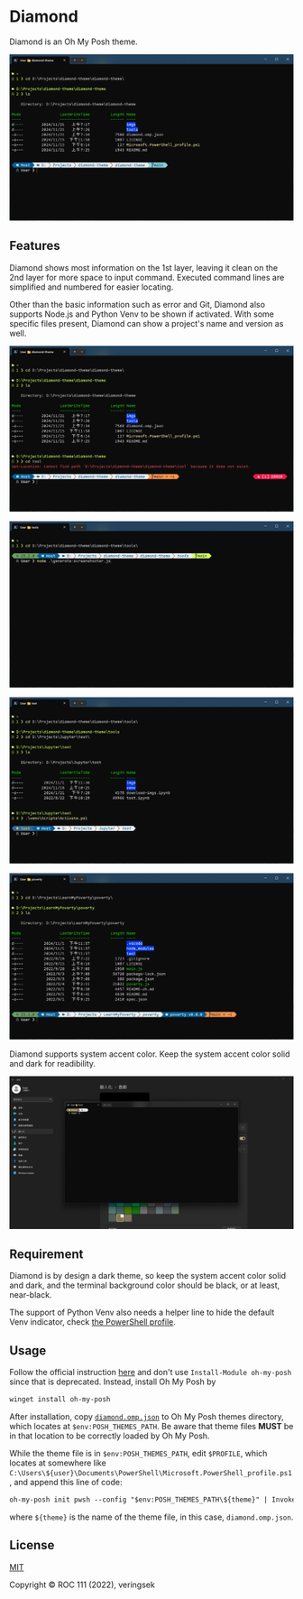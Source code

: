 # Diamond

Diamond is an Oh My Posh theme.

![main](./imgs/main.png)

## Features

Diamond shows most information on the 1st layer, leaving it clean on the 2nd layer for more space to input command. Executed command lines are simplified and numbered for easier locating.

Other than the basic information such as error and Git, Diamond also supports Node.js and Python Venv to be shown if activated. With some specific files present, Diamond can show a project's name and version as well.

![error](./imgs/error.png)

![node](./imgs/node.png)

![python](./imgs/python.png)

![project](./imgs/project.png)

Diamond supports system accent color. Keep the system accent color solid and dark for readibility.

![accent](./imgs/accent.png)

## Requirement

Diamond is by design a dark theme, so keep the system accent color solid and dark, and the terminal background color should be black, or at least, near-black.

The support of Python Venv also needs a helper line to hide the default Venv indicator, check [the PowerShell profile](./Microsoft.PowerShell_profile.ps1).

## Usage

Follow the official instruction [here](https://ohmyposh.dev/docs/installation/windows) and don't use `Install-Module oh-my-posh` since that is deprecated. Instead, install Oh My Posh by

```ps
winget install oh-my-posh
```

After installation, copy [`diamond.omp.json`](diamond.omp.json) to Oh My Posh themes directory, which locates at `$env:POSH_THEMES_PATH`. Be aware that theme files **MUST** be in that location to be correctly loaded by Oh My Posh.

While the theme file is in `$env:POSH_THEMES_PATH`, edit `$PROFILE`, which locates at somewhere like `C:\Users\${user}\Documents\PowerShell\Microsoft.PowerShell_profile.ps1`, and append this line of code:

```ps
oh-my-posh init pwsh --config "$env:POSH_THEMES_PATH\${theme}" | Invoke-Expression
```

where `${theme}` is the name of the theme file, in this case, `diamond.omp.json`.

## License

[MIT](http://opensource.org/licenses/MIT)

Copyright © ROC 111 (2022), veringsek